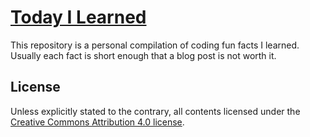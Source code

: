 # [Today I Learned](https://www.urbandictionary.com/define.php?term=TIL&defid=4190243)

This repository is a personal compilation of coding fun facts I learned.
Usually each fact is short enough that a blog post is not worth it.

## License

Unless explicitly stated to the contrary, all contents licensed under the
[Creative Commons Attribution 4.0 license](https://creativecommons.org/licenses/by/4.0/).
